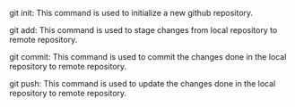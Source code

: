 git init: This command is used to initialize a new github repository.

git add: This command is used to stage changes from local repository to remote repository.

git commit: This command is used to commit the changes done in the local repository to remote repository.

git push: This command is used to update the changes done in the local repository to remote repository.